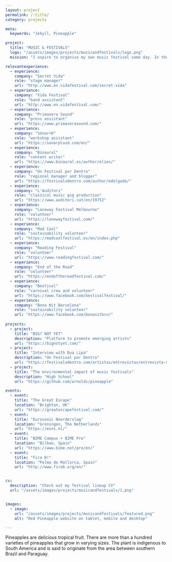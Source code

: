 ```yaml
---
layout: project
permalink: /:title/
category: projects

meta:
  keywords: "Jekyll, Pineapple"

project:
  title: "MUSIC & FESTIVALS"
  logo: "/assets/images/projects/musicandfestivals/logo.png"
  mission: "I aspire to organise my own music festival some day. In the meantime, I enjoy contributing with my enthusiasm, people-skills and hard-work to already existing artistic events. I also aim to make it easier for music lovers to discover talented emerging artists."

relevantexperience:
  - experience:
    company: "Secret Vida"
    role: "stage manager"
    url: "http://www.en.vidafestival.com/secret-vida"
  - experience:
    company: "Vida Festival"
    role: "band assistant"
    url: "http://www.en.vidafestival.com/"
  - experience:
    company: "Primavera Sound"
    role: "press assistant"
    url: "https://www.primaverasound.com/"
  - experience:
    company: "Sónar+D"
    role: "workshop assistant"
    url: "https://sonarplusd.com/en/"
  - experience:
    company: "Binaural"
    role: "content writer"
    url: "https://www.binaural.es/author/elies/"
  - experience:
    company: "Un Festival por Dentro"
    role: "regional manager and blogger"
    url: "https://festivalxdentro.com/author/edelgado/"
  - experience:
    company: "L'Auditori"
    role: "classical music gig production"
    url: "https://www.auditori.cat/en/19752"
  - experience:
    company: "Laneway Festival Melbourne"
    role: "volunteer"
    url: "https://lanewayfestival.com/"
  - experience:
    company: "Mad Cool"
    role: "sustainability volunteer"
    url: "https://madcoolfestival.es/en/index.php"
  - experience:
    company: "Reading Festival"
    role: "volunteer"
    url: "https://www.readingfestival.com/"
  - experience:
    company: "End of the Road"
    role: "volunteer"
    url: "https://endoftheroadfestival.com/"
  - experience:
    company: "Bestival"
    role: "carnival crew and volunteer"
    url: "https://www.facebook.com/bestivalfestival/"
  - experience:
    company: "Bona Nit Barcelona"
    role: "sustainability volunteer"
    url: "https://www.facebook.com/bonanitbcn/"
    
projects:
  - project:
    title: "BIG? NOT YET"
    description: "Platform to promote emerging artists"
    url: "https://bignotyet.com/"
  - project:
    title: "Interview with Dua Lipa"
    description: "Un Festival por Dentro"
    url: "https://festivalxdentro.com/artistas/entrevistas/entrevista-dua-lipa/"
  - project:
    title: "The environmental impact of music festivals"
    description: "High School"
    url: "https://github.com/arnolds/pineapple"

events:
  - event:
    title: "The Great Escape"
    location: "Brighton, UK"
    url: "https://greatescapefestival.com/"
  - event:
    title: "Eurosonic Noorderslag"
    location: "Groningen, The Netherlands"
    url: "https://esns.nl/"
  - event:
    title: "BIME Campus + BIME Pro"
    location: "Bilbao, Spain"
    url: "https://www.bime.net/pro/en/"
  - event:
    title: "Fira B!"
    location: "Palma de Mallorca, Spain"
    url: "http://www.firab.org/en/"


cv: 
  description: "Check out my festival lineup CV"
  url: "/assets/images/projects/musicandfestivals/1.png"


images:
  - image:
    url: "/assets/images/projects/musicandfestivals/featured.png"
    alt: "Red Pineapple website on tablet, mobile and desktop"

---
```

<p>Pineapples are delicious tropical fruit. There are more than a hundred varieties of pineapples that grow in varying sizes. The plant is indigenous to South America and is said to originate from the area between southern Brazil and Paraguay.</p>